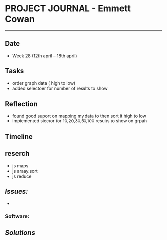 
# **PROJECT JOURNAL - Emmett Cowan**
----------------------------------------------------------------------

## **Date**
-	Week 28 (12th april – 18th april)

## **Tasks**
-   order graph data ( high to low)
-   added selectoer for number of results to show

## **Reflection**
-   found good suport on mapping my data to then sort it high to low
-   implemented slector for 10,20,30,50,100 results to show on grpah

## **Timeline**

## **reserch**
-   js maps
-   js araay.sort
-   js reduce

## **_Issues:_**

- 

### **Software:**

## **_Solutions_**

	
